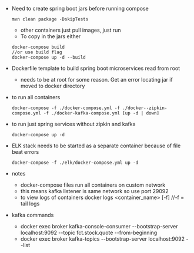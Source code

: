 * Need to create spring boot jars before running compose
  ```
  mvn clean package -DskipTests
  ```
  * other containers just pull images, just run
  * To copy in the jars either  
  ```
  docker-compose build
  //or use build flag
  docker-compose up -d --build
  ```
* Dockerfile template to build spring boot microservices read from root
  * needs to be at root for some reason. Get an error locating jar if moved to docker directory
* to run all containers
  ``` 
  docker-compose -f ./docker-compose.yml -f ./docker--zipkin-compose.yml -f ./docker-kafka-compose.yml [up -d | down]
  ```
* to run just spring services without zipkin and kafka
  ```
  docker-compose up -d
  ```
* ELK stack needs to be started as a separate container because of file beat errors
  ```
  docker-compose -f ./elk/docker-compose.yml up -d
  ```















* notes
  * docker-compose files run all containers on custom network
  * this means kafka listener is same network so use port 29092
  * to view logs of containers docker logs <container_name> [-f] //-f = tail logs

* kafka commands
  * docker exec broker kafka-console-consumer --bootstrap-server localhost:9092 --topic fct.stock.quote --from-beginning
  * docker exec broker kafka-topics --bootstrap-server localhost:9092 --list
